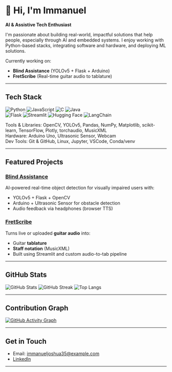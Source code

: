 # 👋 Hi, I'm Immanuel  
**AI & Assistive Tech Enthusiast**

I'm passionate about building real-world, impactful solutions that help people, especially through AI and embedded systems. I enjoy working with Python-based stacks, integrating software and hardware, and deploying ML solutions.

Currently working on:  
- **Blind Assistance** (YOLOv5 + Flask + Arduino)  
- **FretScribe** (Real-time guitar audio to tablature)

---

## Tech Stack

![Python](https://img.shields.io/badge/-Python-3776AB?style=for-the-badge&logo=python&logoColor=white)
![JavaScript](https://img.shields.io/badge/-JavaScript-F7DF1E?style=for-the-badge&logo=javascript&logoColor=black)
![C](https://img.shields.io/badge/-C-00599C?style=for-the-badge&logo=c)
![Java](https://img.shields.io/badge/-Java-007396?style=for-the-badge&logo=java&logoColor=white)  
![Flask](https://img.shields.io/badge/-Flask-000000?style=for-the-badge&logo=flask)
![Streamlit](https://img.shields.io/badge/-Streamlit-FF4B4B?style=for-the-badge&logo=streamlit&logoColor=white)
![Hugging Face](https://img.shields.io/badge/-Huggingface-FFD21F?style=for-the-badge&logo=huggingface&logoColor=black)
![LangChain](https://img.shields.io/badge/-LangChain-blueviolet?style=for-the-badge)

   Tools & Libraries: OpenCV, YOLOv5, Pandas, NumPy, Matplotlib, scikit-learn, TensorFlow, Plotly, torchaudio, MusicXML  
   Hardware: Arduino Uno, Ultrasonic Sensor, Webcam  
   Dev Tools: Git & GitHub, Linux, Jupyter, VSCode, Conda/venv

---

## Featured Projects

###  [Blind Assistance](https://github.com/Immanuel2004/Blind-Assistance)  
AI-powered real-time object detection for visually impaired users with:
- YOLOv5 + Flask + OpenCV
- Arduino + Ultrasonic Sensor for obstacle detection
- Audio feedback via headphones (browser TTS)

###  [FretScribe](https://github.com/Immanuel2004/FretScribe)  
Turns live or uploaded **guitar audio** into:
- Guitar **tablature**
- **Staff notation** (MusicXML)
- Built using Streamlit and custom audio-to-tab pipeline

---

##  GitHub Stats

![GitHub Stats](https://github-readme-stats.vercel.app/api?username=Immanuel2004&show_icons=true&theme=radical)
![GitHub Streak](https://github-readme-streak-stats.herokuapp.com?user=Immanuel2004&theme=radical&hide_border=true)
![Top Langs](https://github-readme-stats.vercel.app/api/top-langs/?username=Immanuel2004&layout=compact&theme=radical)

---

##  Contribution Graph

[![GitHub Activity Graph](https://github-readme-activity-graph.vercel.app/graph?username=Immanuel2004&theme=react-dark)](https://github.com/Immanuel2004)

---

##  Get in Touch

-  Email: immanueljoshua35@example.com  
-  [LinkedIn](https://www.linkedin.com/in/immanuelg01)

---
